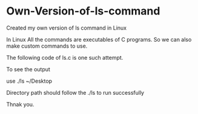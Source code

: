 # Own-Version-of-ls-command
Created my own version of ls command in Linux

In Linux All the commands are executables of C programs.
So we can also make custom commands to use.

The following code of ls.c is one such attempt.

To see the output 

use 
./ls ~/Desktop

Directory path should follow the ./ls to run successfully

Thnak you.

